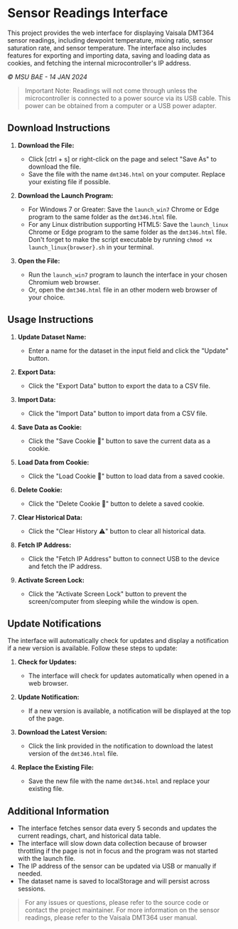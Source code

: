 # Sensor Readings Interface

This project provides the web interface for displaying Vaisala DMT364 sensor readings, including dewpoint temperature, mixing ratio, sensor saturation rate, and sensor temperature. The interface also includes features for exporting and importing data, saving and loading data as cookies, and fetching the internal microcontroller's IP address.

*© MSU BAE - 14 JAN 2024*

>Important Note: Readings will not come through unless the microcontroller is connected to a power source via its USB cable. This power can be obtained from a computer or a USB power adapter.

## Download Instructions

1. **Download the File:**
   - Click [ctrl + s] or right-click on the page and select "Save As" to download the file.
   - Save the file with the name `dmt346.html` on your computer. Replace your existing file if possible.

2. **Download the Launch Program:**
   - For Windows 7 or Greater: Save the `launch_win7` Chrome or Edge program to the same folder as the `dmt346.html` file.
   - For any Linux distribution supporting HTML5: Save the `launch_linux` Chrome or Edge program to the same folder as the `dmt346.html` file. Don't forget to make the script executable by running `chmod +x launch_linux{browser}.sh` in your terminal.

3. **Open the File:**
   - Run the `launch_win7` program to launch the interface in your chosen Chromium web browser.
   - Or, open the `dmt346.html` file in an other modern web browser of your choice.

## Usage Instructions

1. **Update Dataset Name:**
   - Enter a name for the dataset in the input field and click the "Update" button.

2. **Export Data:**
   - Click the "Export Data" button to export the data to a CSV file.

3. **Import Data:**
   - Click the "Import Data" button to import data from a CSV file.

4. **Save Data as Cookie:**
   - Click the "Save Cookie 🍪" button to save the current data as a cookie.

5. **Load Data from Cookie:**
   - Click the "Load Cookie 🍪" button to load data from a saved cookie.

6. **Delete Cookie:**
   - Click the "Delete Cookie 🍪" button to delete a saved cookie.

7. **Clear Historical Data:**
   - Click the "Clear History ⚠️" button to clear all historical data.

8. **Fetch IP Address:**
   - Click the "Fetch IP Address" button to connect USB to the device and fetch the IP address.

9. **Activate Screen Lock:**
   - Click the "Activate Screen Lock" button to prevent the screen/computer from sleeping while the window is open.

## Update Notifications

The interface will automatically check for updates and display a notification if a new version is available. Follow these steps to update:

1. **Check for Updates:**
   - The interface will check for updates automatically when opened in a web browser.

2. **Update Notification:**
   - If a new version is available, a notification will be displayed at the top of the page.

3. **Download the Latest Version:**
   - Click the link provided in the notification to download the latest version of the `dmt346.html` file.

4. **Replace the Existing File:**
   - Save the new file with the name `dmt346.html` and replace your existing file.

## Additional Information

- The interface fetches sensor data every 5 seconds and updates the current readings, chart, and historical data table.
- The interface will slow down data collection because of browser throttling if the page is not in focus and the program was not started with the launch file.
- The IP address of the sensor can be updated via USB or manually if needed.
- The dataset name is saved to localStorage and will persist across sessions.

>For any issues or questions, please refer to the source code or contact the project maintainer. For more information on the sensor readings, please refer to the Vaisala DMT364 user manual.